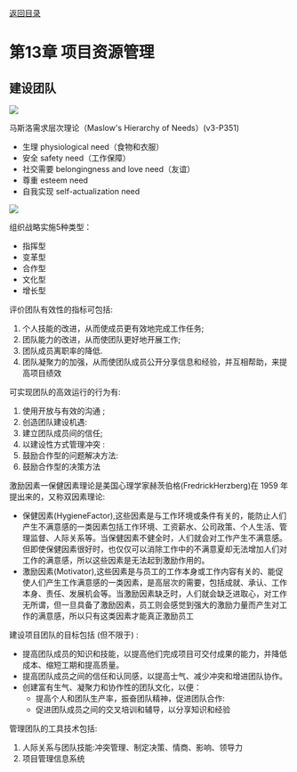 [返回目录](/blog/ruankao/index.md)

# 第13章 项目资源管理

## 建设团队

![](https://cdn.jsdelivr.net/gh/mouday/img/2024/03/20/huua7oa.png)


马斯洛需求层次理论（Maslow's Hierarchy of Needs）(v3-P351)

- 生理 physiological need（食物和衣服）
- 安全 safety need（工作保障）
- 社交需要 belongingness and love need（友谊）
- 尊重 esteem need
- 自我实现 self-actualization need

![](https://cdn.jsdelivr.net/gh/mouday/img/2024/03/18/bpmbhvn.png)

组织战略实施5种类型：
- 指挥型
- 变革型
- 合作型
- 文化型
- 增长型


评价团队有效性的指标可包括: 
1. 个人技能的改进，从而使成员更有效地完成工作任务;
2. 团队能力的改进，从而使团队更好地开展工作;
3. 团队成员离职率的降低.
4. 团队凝聚力的加强，从而使团队成员公开分享信息和经验，并互相帮助，来提高项目绩效

可实现团队的高效运行的行为有:
1. 使用开放与有效的沟通 ; 
2. 创造团队建设机遇:
3. 建立团队成员间的信任;
4. 以建设性方式管理冲突 : 
5. 鼓励合作型的问题解决方法:
6. 鼓励合作型的决策方法

激励因素一保健因素理论是美国心理学家赫茨伯格(FredrickHerzberg)在 1959 年提出来的，又称双因素理论:

- 保健因素(HygieneFactor),这些因素是与工作环境或条件有关的，能防止人们产生不满意感的一类因素包括工作环境、工资薪水、公司政策、个人生活、管理监督、人际关系等。当保健因素不健全时，人们就会对工作产生不满意感。但即使保健因素很好时，也仅仅可以消除工作中的不满意夏却无法增加人们对工作的满意感，所以这些因素是无法起到激励作用的。
- 激励因素(Motivator),这些因素是与员工的工作本身或工作内容有关的、能促使人们产生工作满意感的一类因素，是高层次的需要，包括成就、承认、工作本身、责任、发展机会等。当激励因素缺乏时，人们就会缺乏进取心，对工作无所谓，但一旦具备了激励因素，员工则会感觉到强大的激励力量而产生对工作的满意感，所以只有这类因素才能真正激励员工



建设项目团队的目标包括 (但不限于) :

- 提高团队成员的知识和技能，以提高他们完成项目可交付成果的能力，并降低成本、缩短工期和提高质量。
- 提高团队成员之间的信任和认同感，以提高士气、减少冲突和增进团队协作。
- 创建富有生气、凝聚力和协作性的团队文化，以便：
    - 提高个人和团队生产率，振奋团队精神，促进团队合作:
    - 促进团队成员之间的交叉培训和辅导，以分享知识和经验


管理团队的工具技术包括:

1. 人际关系与团队技能:冲突管理、制定决策、情商、影响、领导力
2. 项目管理信息系统
